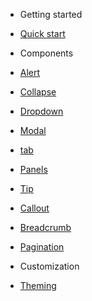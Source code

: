 - Getting started
 - [Quick start](/quickstart)

- Components
 - [Alert](/alert)
 - [Collapse](/collapse)
 - [Dropdown](/dropdown)
 - [Modal](/modal)
 - [tab](/tab)
 - [Panels](/panels)
 - [Tip](/tip)
 - [Callout](/callout)
 - [Breadcrumb](/breadcrumb)
 - [Pagination](/pagination)

- Customization
 - [Theming](/styles)
